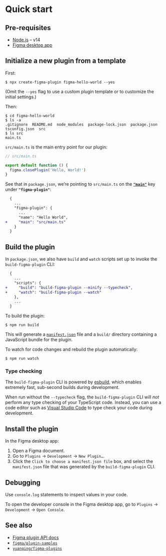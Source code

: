 # Quick start

## Pre-requisites

- [Node.js](https://nodejs.org) – v14
- [Figma desktop app](https://figma.com/downloads/)

## Initialize a new plugin from a template

First:

```
$ npx create-figma-plugin figma-hello-world --yes
```

(Omit the `--yes` flag to use a custom plugin template or to customize the initial settings.)

Then:

```
$ cd figma-hello-world
$ ls -a
.gitignore  README.md  node_modules  package-lock.json  package.json  tsconfig.json  src
$ ls src
main.ts
```

`src/main.ts` is the main entry point for our plugin:

```ts
// src/main.ts

export default function () {
  figma.closePlugin('Hello, World!')
}
```

See that in `package.json`, we’re pointing to `src/main.ts` on the [**`"main"`**](#main) key under **`"figma-plugin"`**:

```diff
  {
    ...
    "figma-plugin": {
      ...
      "name": "Hello World",
+     "main": "src/main.ts"
    }
  }
```

## Build the plugin

In `package.json`, we also have `build` and `watch` scripts set up to invoke the `build-figma-plugin` CLI:

```diff
  {
    ...
    "scripts": {
+     "build": "build-figma-plugin --minify --typecheck",
+     "watch": "build-figma-plugin --watch"
    },
    ...
  }
```

To build the plugin:

```
$ npm run build
```

This will generate a [`manifest.json`](https://figma.com/plugin-docs/manifest/) file and a `build/` directory containing a JavaScript bundle for the plugin.

To watch for code changes and rebuild the plugin automatically:

```
$ npm run watch
```

### Type checking

The `build-figma-plugin` CLI is powered by [esbuild](https://esbuild.github.io), which enables extremely fast, sub-second builds during development.

When run without the `--typecheck` flag, the `build-figma-plugin` CLI will *not* perform any type checking of your TypeScript code. Instead, you can use a code editor such as [Visual Studio Code](https://code.visualstudio.com) to type check your code during development.

## Install the plugin

In the Figma desktop app:

1. Open a Figma document.
2. Go to `Plugins` → `Development` → `New Plugin…`.
3. Click the `Click to choose a manifest.json file` box, and select the `manifest.json` file that was generated by the `build-figma-plugin` CLI.

## Debugging

Use `console.log` statements to inspect values in your code.

To open the developer console in the Figma desktop app, go to `Plugins` → `Development` → `Open Console`.

## See also

- [Figma plugin API docs](https://figma.com/plugin-docs/api/)
- [`figma/plugin-samples`](https://github.com/figma/plugin-samples)
- [`yuanqing/figma-plugins`](https://github.com/yuanqing/figma-plugins)
